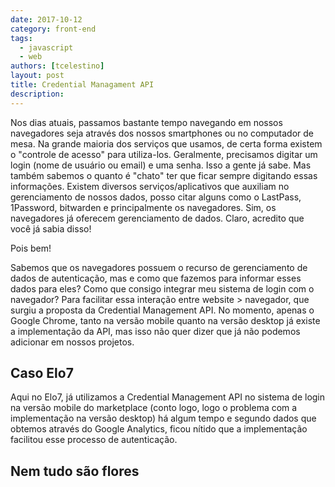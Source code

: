 ```yaml
---
date: 2017-10-12
category: front-end
tags:
  - javascript
  - web
authors: [tcelestino]
layout: post
title: Credential Managament API
description:
---
```

Nos dias atuais, passamos bastante tempo navegando em nossos navegadores seja através dos nossos smartphones ou no computador de mesa. Na grande maioria dos serviços que usamos, de certa forma existem o "controle de acesso" para utiliza-los. Geralmente, precisamos digitar um login (nome de usuário ou email) e uma senha. Isso a gente já sabe. Mas também sabemos o quanto é "chato" ter que ficar sempre digitando essas informações. Existem diversos serviços/aplicativos que auxiliam no gerenciamento de nossos dados, posso citar alguns como o LastPass, 1Password, bitwarden e principalmente os navegadores. Sim, os navegadores já oferecem gerenciamento de dados. Claro, acredito que você já sabia disso!

Pois bem!

Sabemos que os navegadores possuem o recurso de gerenciamento de dados de autenticação, mas e como que fazemos para informar esses dados para eles? Como que consigo integrar meu sistema de login com o navegador? Para facilitar essa interação entre website > navegador, que surgiu a proposta da Credential Management API. No momento, apenas o Google Chrome, tanto na versão mobile quanto na versão desktop já existe a implementação da API, mas isso não quer dizer que já não podemos adicionar em nossos projetos.

## Caso Elo7

Aqui no Elo7, já utilizamos a Credential Management API no sistema de login na versão mobile do marketplace (conto logo, logo o problema com a implementação na versão desktop) há algum tempo e segundo dados que obtemos através do Google Analytics, ficou nítido que a implementação facilitou esse processo de autenticação.


## Nem tudo são flores
